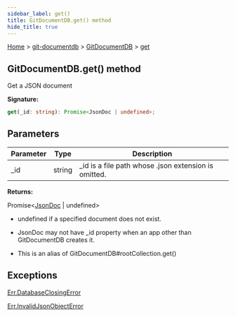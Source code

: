 ```yaml
---
sidebar_label: get()
title: GitDocumentDB.get() method
hide_title: true
---
```


[Home](./index.md) &gt; [git-documentdb](./git-documentdb.md) &gt; [GitDocumentDB](./git-documentdb.gitdocumentdb.md) &gt; [get](./git-documentdb.gitdocumentdb.get.md)

## GitDocumentDB.get() method

Get a JSON document

<b>Signature:</b>

```typescript
get(_id: string): Promise<JsonDoc | undefined>;
```

## Parameters

|  Parameter | Type | Description |
|  --- | --- | --- |
|  \_id | string | \_id is a file path whose .json extension is omitted. |

<b>Returns:</b>

Promise&lt;[JsonDoc](./git-documentdb.jsondoc.md) \| undefined&gt;

- undefined if a specified document does not exist.

- JsonDoc may not have \_id property when an app other than GitDocumentDB creates it.

- This is an alias of GitDocumentDB\#rootCollection.get()

## Exceptions

[Err.DatabaseClosingError](./git-documentdb.err.databaseclosingerror.md)

[Err.InvalidJsonObjectError](./git-documentdb.err.invalidjsonobjecterror.md)


